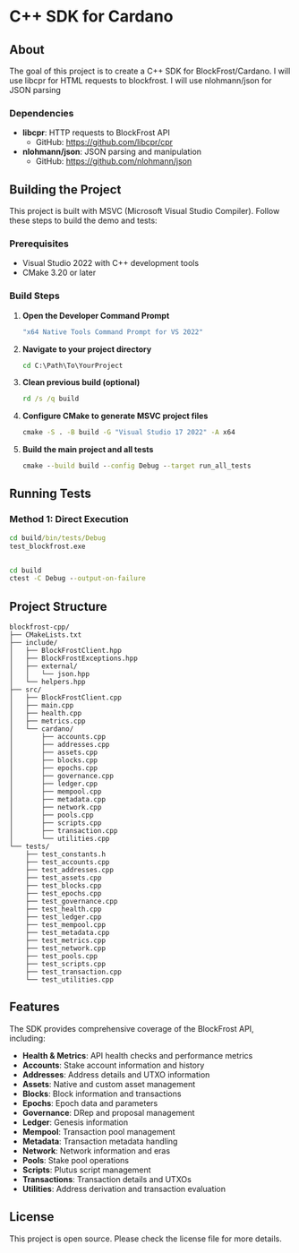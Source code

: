 
# C++ SDK for Cardano

## About

The goal of this project is to create a C++ SDK for BlockFrost/Cardano.
I will use libcpr for HTML requests to blockfrost. I will use nlohmann/json for JSON parsing

### Dependencies

- **libcpr**: HTTP requests to BlockFrost API
  - GitHub: https://github.com/libcpr/cpr
- **nlohmann/json**: JSON parsing and manipulation
  - GitHub: https://github.com/nlohmann/json

## Building the Project

This project is built with MSVC (Microsoft Visual Studio Compiler). Follow these steps to build the demo and tests:

### Prerequisites

- Visual Studio 2022 with C++ development tools
- CMake 3.20 or later

### Build Steps

1. **Open the Developer Command Prompt**
   ```cmd
   "x64 Native Tools Command Prompt for VS 2022"
   ```

2. **Navigate to your project directory**
   ```cmd
   cd C:\Path\To\YourProject
   ```

3. **Clean previous build (optional)**
   ```cmd
   rd /s /q build
   ```

4. **Configure CMake to generate MSVC project files**
   ```cmd
   cmake -S . -B build -G "Visual Studio 17 2022" -A x64
   ```

5. **Build the main project and all tests**
   ```cmd
   cmake --build build --config Debug --target run_all_tests
   ```

## Running Tests

### Method 1: Direct Execution
```cmd
cd build/bin/tests/Debug
test_blockfrost.exe


cd build
ctest -C Debug --output-on-failure
```

## Project Structure

```
blockfrost-cpp/
├── CMakeLists.txt
├── include/
│   ├── BlockFrostClient.hpp
│   ├── BlockFrostExceptions.hpp
│   ├── external/
│   │   └── json.hpp
│   └── helpers.hpp
├── src/
│   ├── BlockFrostClient.cpp
│   ├── main.cpp
│   ├── health.cpp
│   ├── metrics.cpp
│   └── cardano/
│       ├── accounts.cpp
│       ├── addresses.cpp
│       ├── assets.cpp
│       ├── blocks.cpp
│       ├── epochs.cpp
│       ├── governance.cpp
│       ├── ledger.cpp
│       ├── mempool.cpp
│       ├── metadata.cpp
│       ├── network.cpp
│       ├── pools.cpp
│       ├── scripts.cpp
│       ├── transaction.cpp
│       └── utilities.cpp
└── tests/
    ├── test_constants.h
    ├── test_accounts.cpp
    ├── test_addresses.cpp
    ├── test_assets.cpp
    ├── test_blocks.cpp
    ├── test_epochs.cpp
    ├── test_governance.cpp
    ├── test_health.cpp
    ├── test_ledger.cpp
    ├── test_mempool.cpp
    ├── test_metadata.cpp
    ├── test_metrics.cpp
    ├── test_network.cpp
    ├── test_pools.cpp
    ├── test_scripts.cpp
    ├── test_transaction.cpp
    └── test_utilities.cpp
```

## Features

The SDK provides comprehensive coverage of the BlockFrost API, including:

- **Health & Metrics**: API health checks and performance metrics
- **Accounts**: Stake account information and history
- **Addresses**: Address details and UTXO information
- **Assets**: Native and custom asset management
- **Blocks**: Block information and transactions
- **Epochs**: Epoch data and parameters
- **Governance**: DRep and proposal management
- **Ledger**: Genesis information
- **Mempool**: Transaction pool management
- **Metadata**: Transaction metadata handling
- **Network**: Network information and eras
- **Pools**: Stake pool operations
- **Scripts**: Plutus script management
- **Transactions**: Transaction details and UTXOs
- **Utilities**: Address derivation and transaction evaluation

## License

This project is open source. Please check the license file for more details.
